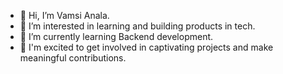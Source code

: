 - 👋 Hi, I’m Vamsi Anala.
- 👀 I’m interested in learning and building products in tech.
- 🌱 I’m currently learning Backend development.
- 💞️ I'm excited to get involved in captivating projects and make meaningful contributions.

<!--
**vamsi-anala/vamsi-anala** is a ✨ _special_ ✨ repository because its `README.md` (this file) appears on your GitHub profile.

Here are some ideas to get you started:

- 🔭 I’m currently working on ...
- 🌱 I’m currently learning ...
- 👯 I’m looking to collaborate on ...
- 🤔 I’m looking for help with ...
- 💬 Ask me about ...
- 📫 How to reach me: ...
- 😄 Pronouns: ...
- ⚡ Fun fact: ...
-->
